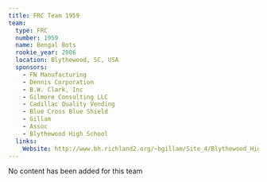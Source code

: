 ```yaml
---
title: FRC Team 1959
team:
  type: FRC
  number: 1959
  name: Bengal Bots
  rookie_year: 2006
  location: Blythewood, SC, USA
  sponsors:
    - FN Manufacturing
    - Dennis Corporation
    - B.W. Clark, Inc
    - Gilmore Consulting LLC
    - Cadillac Quality Vending
    - Blue Cross Blue Shield
    - Gillam
    - Assoc
    - Blythewood High School
  links:
    Website: http://www.bh.richland2.org/~bgillam/Site_4/Blythewood_High_School_Robotics_Team_1959.html
---
```

No content has been added for this team